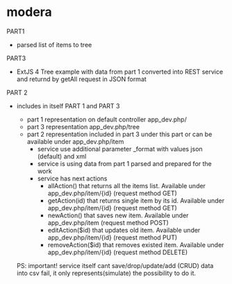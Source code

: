 modera
======
PART1 
- parsed list of items to tree 

PART3 
- ExtJS 4 Tree example with data from part 1 converted into REST service and returnd by getAll request in JSON format 

PART 2
- includes in itself PART 1 and PART 3
  - part 1 representation on default controller app_dev.php/
  - part 3 representation app_dev.php/tree
  - part 2 representation included in part 3 under this part or can be available under app_dev.php/item
    - service use additional parameter _format with values json (default) and xml
    - service is using data from part 1 parsed and prepared for the work
    - service has next actions
      - allAction() that returns all the items list. Available under app_dev.php/item/{id} (request method GET)
      - getAction(id) that returns single item by its id. Available under app_dev.php/item/{id} (request method GET)
      - newAction() that saves new item. Available under app_dev.php/item (request method POST)
      - editAction($id) that updates old item. Available under app_dev.php/item/{id} (request method PUT)
      - removeAction($id) that removes existed item. Available under app_dev.php/item/{id} (request method DELETE)
       
  PS: important! service itself cant save/drop/update/add (CRUD) data into csv fail, it only represents(simulate) the possibility to do it.
      

